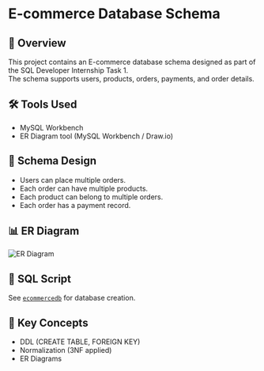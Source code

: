 # E-commerce Database Schema

## 📌 Overview
This project contains an E-commerce database schema designed as part of the SQL Developer Internship Task 1.  
The schema supports users, products, orders, payments, and order details.

## 🛠 Tools Used
- MySQL Workbench
- ER Diagram tool (MySQL Workbench / Draw.io)

## 📂 Schema Design
- Users can place multiple orders.
- Each order can have multiple products.
- Each product can belong to multiple orders.
- Each order has a payment record.

## 📊 ER Diagram
![ER Diagram](er-diagram.png)

## 📜 SQL Script
See [`ecommercedb`](ecommercedb) for database creation.

## 🎯 Key Concepts
- DDL (CREATE TABLE, FOREIGN KEY)
- Normalization (3NF applied)
- ER Diagrams
